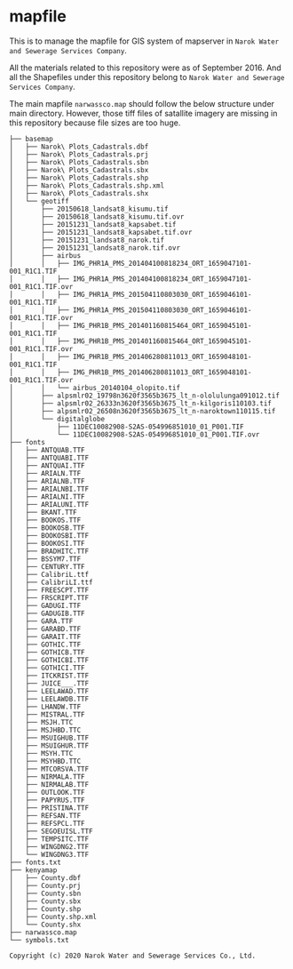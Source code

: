 # mapfile
This is to manage the mapfile for GIS system of mapserver in `Narok Water and Sewerage Services Company`.

All the materials related to this repository were as of September 2016.
And all the Shapefiles under this repository belong to `Narok Water and Sewerage Services Company`.

The main mapfile `narwassco.map` should follow the below structure under main directory.
However, those tiff files of satallite imagery are missing in this repository because file sizes are too huge.
```
├── basemap
│   ├── Narok\ Plots_Cadastrals.dbf
│   ├── Narok\ Plots_Cadastrals.prj
│   ├── Narok\ Plots_Cadastrals.sbn
│   ├── Narok\ Plots_Cadastrals.sbx
│   ├── Narok\ Plots_Cadastrals.shp
│   ├── Narok\ Plots_Cadastrals.shp.xml
│   ├── Narok\ Plots_Cadastrals.shx
│   └── geotiff
│       ├── 20150618_landsat8_kisumu.tif
│       ├── 20150618_landsat8_kisumu.tif.ovr
│       ├── 20151231_landsat8_kapsabet.tif
│       ├── 20151231_landsat8_kapsabet.tif.ovr
│       ├── 20151231_landsat8_narok.tif
│       ├── 20151231_landsat8_narok.tif.ovr
│       ├── airbus
│       │   ├── IMG_PHR1A_PMS_201404100818234_ORT_1659047101-001_R1C1.TIF
│       │   ├── IMG_PHR1A_PMS_201404100818234_ORT_1659047101-001_R1C1.TIF.ovr
│       │   ├── IMG_PHR1A_PMS_201504110803030_ORT_1659046101-001_R1C1.TIF
│       │   ├── IMG_PHR1A_PMS_201504110803030_ORT_1659046101-001_R1C1.TIF.ovr
│       │   ├── IMG_PHR1B_PMS_201401160815464_ORT_1659045101-001_R1C1.TIF
│       │   ├── IMG_PHR1B_PMS_201401160815464_ORT_1659045101-001_R1C1.TIF.ovr
│       │   ├── IMG_PHR1B_PMS_201406280811013_ORT_1659048101-001_R1C1.TIF
│       │   ├── IMG_PHR1B_PMS_201406280811013_ORT_1659048101-001_R1C1.TIF.ovr
│       │   └── airbus_20140104_olopito.tif
│       ├── alpsmlr02_19798n3620f3565b3675_lt_n-ololulunga091012.tif
│       ├── alpsmlr02_26333n3620f3565b3675_lt_n-kilgoris110103.tif
│       ├── alpsmlr02_26508n3620f3565b3675_lt_n-naroktown110115.tif
│       └── digitalglobe
│           ├── 11DEC10082908-S2AS-054996851010_01_P001.TIF
│           └── 11DEC10082908-S2AS-054996851010_01_P001.TIF.ovr
├── fonts
│   ├── ANTQUAB.TTF
│   ├── ANTQUABI.TTF
│   ├── ANTQUAI.TTF
│   ├── ARIALN.TTF
│   ├── ARIALNB.TTF
│   ├── ARIALNBI.TTF
│   ├── ARIALNI.TTF
│   ├── ARIALUNI.TTF
│   ├── BKANT.TTF
│   ├── BOOKOS.TTF
│   ├── BOOKOSB.TTF
│   ├── BOOKOSBI.TTF
│   ├── BOOKOSI.TTF
│   ├── BRADHITC.TTF
│   ├── BSSYM7.TTF
│   ├── CENTURY.TTF
│   ├── CalibriL.ttf
│   ├── CalibriLI.ttf
│   ├── FREESCPT.TTF
│   ├── FRSCRIPT.TTF
│   ├── GADUGI.TTF
│   ├── GADUGIB.TTF
│   ├── GARA.TTF
│   ├── GARABD.TTF
│   ├── GARAIT.TTF
│   ├── GOTHIC.TTF
│   ├── GOTHICB.TTF
│   ├── GOTHICBI.TTF
│   ├── GOTHICI.TTF
│   ├── ITCKRIST.TTF
│   ├── JUICE___.TTF
│   ├── LEELAWAD.TTF
│   ├── LEELAWDB.TTF
│   ├── LHANDW.TTF
│   ├── MISTRAL.TTF
│   ├── MSJH.TTC
│   ├── MSJHBD.TTC
│   ├── MSUIGHUB.TTF
│   ├── MSUIGHUR.TTF
│   ├── MSYH.TTC
│   ├── MSYHBD.TTC
│   ├── MTCORSVA.TTF
│   ├── NIRMALA.TTF
│   ├── NIRMALAB.TTF
│   ├── OUTLOOK.TTF
│   ├── PAPYRUS.TTF
│   ├── PRISTINA.TTF
│   ├── REFSAN.TTF
│   ├── REFSPCL.TTF
│   ├── SEGOEUISL.TTF
│   ├── TEMPSITC.TTF
│   ├── WINGDNG2.TTF
│   └── WINGDNG3.TTF
├── fonts.txt
├── kenyamap
│   ├── County.dbf
│   ├── County.prj
│   ├── County.sbn
│   ├── County.sbx
│   ├── County.shp
│   ├── County.shp.xml
│   └── County.shx
├── narwassco.map
└── symbols.txt
```

`Copyright (c) 2020 Narok Water and Sewerage Services Co., Ltd.`